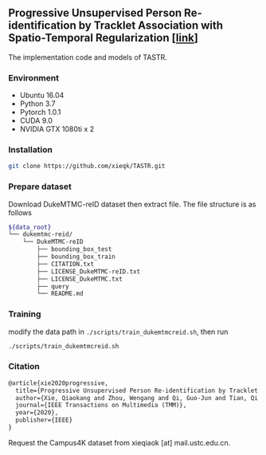 ## Progressive Unsupervised Person Re-identification by Tracklet Association with Spatio-Temporal Regularization [[link](https://ieeexplore.ieee.org/abstract/document/9057713)]

The implementation code and models of TASTR.

### Environment

- Ubuntu 16.04
- Python 3.7
- Pytorch 1.0.1
- CUDA 9.0
- NVIDIA GTX 1080ti x 2

### Installation

```bash
git clone https://github.com/xieqk/TASTR.git
```

### Prepare dataset

Download DukeMTMC-reID dataset then extract file. The file structure is as follows

```bash
${data_root}
└── dukemtmc-reid/
    └── DukeMTMC-reID
        ├── bounding_box_test
        ├── bounding_box_train
        ├── CITATION.txt
        ├── LICENSE_DukeMTMC-reID.txt
        ├── LICENSE_DukeMTMC.txt
        ├── query
        └── README.md
```

### Training
modify the data path in `./scripts/train_dukemtmcreid.sh`, then run

```bash
./scripts/train_dukemtmcreid.sh
```

### Citation
```latex
@article{xie2020progressive,
  title={Progressive Unsupervised Person Re-identification by Tracklet Association with Spatio-Temporal Regularization},
  author={Xie, Qiaokang and Zhou, Wengang and Qi, Guo-Jun and Tian, Qi and Li, Houqiang},
  journal={IEEE Transactions on Multimedia (TMM)},
  year={2020},
  publisher={IEEE}
}
```



Request the Campus4K dataset from xieqiaok [at] mail.ustc.edu.cn. 